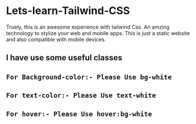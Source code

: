 # Lets-learn-Tailwind-CSS

Truely, this is an awesome experience with tailwind Css. An amzing technology to stylize your web
and mobile apps. This is just a static website and also compatible with mobile devices.

## I have use some useful classes

`For Background-color:- Please Use bg-white`
---
`For text-color:- Please Use text-white`
---
`For hover:- Please Use hover:bg-white`
---
